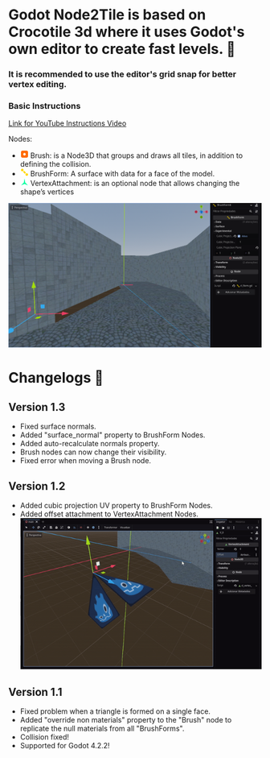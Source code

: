 # Godot Node2Tile is based on Crocotile 3d where it uses Godot's own editor to create fast levels. 📐

### It is recommended to use the editor's grid snap for better vertex editing.

### Basic Instructions
[Link for YouTube Instructions Video](https://youtu.be/e3lItaFOlow)

Nodes:
- ![brush](https://raw.githubusercontent.com/QJPG/GodotNode2Tile/main/GodotNode2Tile/misc/icon_brush.png) Brush: is a Node3D that groups and draws all tiles, in addition to defining the collision.
- ![form](https://raw.githubusercontent.com/QJPG/GodotNode2Tile/main/GodotNode2Tile/misc/icon_form.png) BrushForm: A surface with data for a face of the model.
- ![vatt](https://raw.githubusercontent.com/QJPG/GodotNode2Tile/main/GodotNode2Tile/misc/icon_vatt.png) VertexAttachment: is an optional node that allows changing the shape’s vertices

![demo](https://raw.githubusercontent.com/QJPG/GodotNode2Tile/128dbe646975a855bd1e33eb9ebe396f7b60de8b/pic_1.png)

# Changelogs 🎉
## Version 1.3
- Fixed surface normals.
- Added "surface_normal" property to BrushForm Nodes.
- Added auto-recalculate normals property.
- Brush nodes can now change their visibility.
- Fixed error when moving a Brush node.

## Version 1.2
- Added cubic projection UV property to BrushForm Nodes.
- Added offset attachment to VertexAttachment Nodes.
 ![demo1](https://raw.githubusercontent.com/QJPG/GodotNode2Tile/128dbe646975a855bd1e33eb9ebe396f7b60de8b/pic_2.gif)


## Version 1.1
- Fixed problem when a triangle is formed on a single face.
- Added "override non materials" property to the "Brush" node to replicate the null materials from all "BrushForms".
- Collision fixed!
- Supported for Godot 4.2.2!

